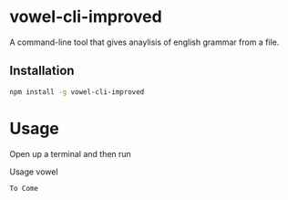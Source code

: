 # vowel-cli-improved

A command-line tool that gives anaylisis of english grammar from a file.

## Installation

```bash
npm install -g vowel-cli-improved
```

# Usage

Open up a terminal and then run

Usage
vowel
```
To Come

